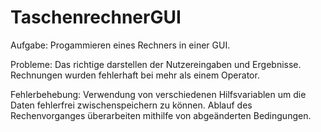 # TaschenrechnerGUI
 
Aufgabe:
Progammieren eines Rechners in einer GUI.

Probleme:
Das richtige darstellen der Nutzereingaben und Ergebnisse.
Rechnungen wurden fehlerhaft bei mehr als einem Operator.

Fehlerbehebung:
Verwendung von verschiedenen Hilfsvariablen um die Daten fehlerfrei zwischenspeichern zu können.
Ablauf des Rechenvorganges überarbeiten mithilfe von abgeänderten Bedingungen.
